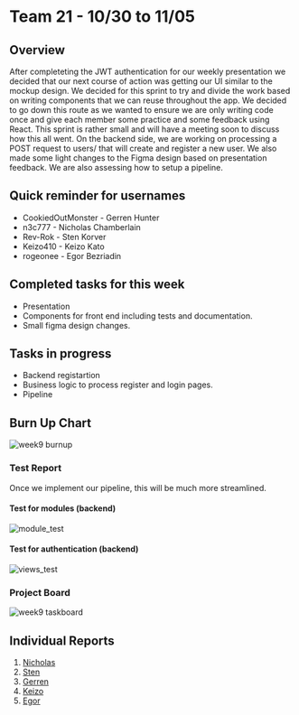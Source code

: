 # Team 21 - 10/30 to 11/05

## Overview

After completeting the JWT authentication for our weekly presentation we decided that our next course of action was getting our UI similar to the mockup design. We decided for this sprint to try and divide the work based on writing components that we can reuse throughout the app.  We decided to go down this route as we wanted to ensure we are only writing code once and give each member some practice and some feedback using React. This sprint is rather small and will have a meeting soon to discuss how this all went. On the backend side, we are working on processing a POST request to users/ that will create and register a new user. We also made some light changes to the Figma design based on presentation feedback. We are also assessing how to setup a pipeline. 

## Quick reminder for usernames

* CookiedOutMonster - Gerren Hunter
* n3c777 - Nicholas Chamberlain
* Rev-Rok - Sten Korver
* Keizo410 - Keizo Kato
* rogeonee - Egor Bezriadin

## Completed tasks for this week

- Presentation
- Components for front end including tests and documentation.
- Small figma design changes. 
  
## Tasks in progress

- Backend registartion
- Business logic to process register and login pages.
- Pipeline

## Burn Up Chart
![week9 burnup](https://github.com/COSC-499-W2023/year-long-project-team-21/assets/90278067/b0ace1fc-947b-4b99-84b7-7eabd0623bff)

### Test Report

Once we implement our pipeline, this will be much more streamlined. 

#### Test for modules (backend)
![module_test](https://github.com/COSC-499-W2023/year-long-project-team-21/assets/44909431/7abb3098-0165-47c8-8782-174597ae37e8)

#### Test for authentication (backend) 
![views_test](https://github.com/COSC-499-W2023/year-long-project-team-21/assets/44909431/4e7ade34-e362-4a90-b5e4-7788ce4c9fd2)

### Project Board
![week9 taskboard](https://github.com/COSC-499-W2023/year-long-project-team-21/assets/90278067/3c439a0e-1fe0-41f6-a5ae-e90bd7384bdb)


## Individual Reports

1. [Nicholas](../personal%20log/Nicholas_Report.md)
2. [Sten](../personal%20log/Sten_Report.md)
3. [Gerren](../personal%20log/Gerren_Report.md)
4. [Keizo](../personal%20log/Keizo_Report.md)
5. [Egor](../personal%20log/Egor_Report.md)
